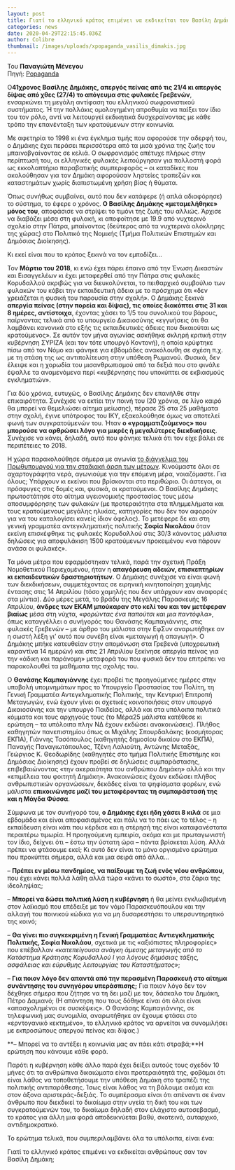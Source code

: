 ```yaml
---
layout: post
title: Γιατί το ελληνικό κράτος επιμένει να εκδικείται τον Βασίλη Δημάκη;
categories: news
date: 2020-04-29T22:15:45.036Z
author: Colibre
thumbnail: /images/uploads/xpopaganda_vasilis_dimakis.jpg
---
```

Του **Παναγιώτη Μένεγου**\
Πηγή: [Popaganda](https://popaganda.gr/postscripts/la-greca-bellezza-vasilis-dimakis/)

Ο**41χρονος Βασίλης Δημάκης, απεργός πείνας από τις 21/4 κι απεργός δίψας από χθες (27/4) το απόγευμα στις φυλακές Γρεβενών**, ενσαρκώνει τη μεγάλη αντίφαση του ελληνικού σωφρονιστικού συστήματος. Ή την πολλάκις ομολογημένη απροθυμία να παίξει τον ίδιο του τον ρόλο, αντί να λειτουργεί εκδικητικά δυσχεραίνοντας με κάθε τρόπο την επανένταξη των κρατούμενων στην κοινωνία.

Με αφετηρία το 1998 κι ένα έγκλημα τιμής που αφορούσε την αδερφή του, ο Δημάκης έχει περάσει περισσότερα από τα μισά χρόνια της ζωής του μπαινοβγαίνοντας σε κελιά. Ο σωφρονισμός απέτυχε πλήρως στην περίπτωσή του, οι ελληνικές φυλακές λειτούργησαν για πολλοστή φορά ως εκκολαπτήριο παραβατικής συμπεριφοράς – οι καταδίκες που ακολούθησαν για τον Δημάκη αφορούσαν ληστείες τραπεζών και καταστημάτων χωρίς διαπιστωμένη χρήση βίας ή θύματα.

Όπως συνήθως συμβαίνει, αυτό που δεν κατάφερε (ή απλά αδιαφόρησε) το σύστημα, το έφερε ο χρόνος. **Ο Βασίλης Δημάκης «μεταμελήθηκε» μόνος του**, αποφάσισε να στρίψει το τιμόνι της ζωής του αλλιώς. Άρχισε να διαβάζει μέσα στη φυλακή, κι αποφοίτησε με 19.9 από νυχτερινό σχολείο στην Πάτρα, μπαίνοντας (δεύτερος από τα νυχτερινά ολόκληρης της χώρας) στο Πολιτικό της Νομικής (Τμήμα Πολιτικών Επιστημών και Δημόσιας Διοίκησης).

Κι εκεί είναι που το κράτος ξεκινά να τον εμποδίζει…

Τον **Μάρτιο του 2018**, κι ενώ έχει πάρει έπαινο από την Ένωση Δικαστών και Εισαγγελέων κι έχει μεταφερθεί από την Πάτρα στις φυλακές Κορυδαλλού ακριβώς για να διευκολύνεται, το πειθαρχικό συμβούλιο των φυλακών του κόβει την εκπαιδευτική άδεια με το πρόσχημα ότι «δεν χρειάζεται η φυσική του παρουσία στην σχολή». Ο Δημάκης ξεκινά **απεργία πείνας (στην πορεία και δίψας), τις οποίες διακόπτει στις 31 και 8 ημέρες, αντίστοιχα**, έχοντας χάσει το 1/5 του συνολικού του βάρους, παίρνοντας τελικά από το υπουργείο Δικαιοσύνης «εγγυήσεις ότι θα λαμβάνει κανονικά στο εξής τις εκπαιδευτικές άδειες που δικαιούται ως κρατούμενος». Σε αυτόν τον μήνα αγωνίας ασκήθηκε σκληρή κριτική στην κυβέρνηση ΣΥΡΙΖΑ (και τον τότε υπουργό Κοντονή), η οποία κρύφτηκε πίσω από τον Νόμο και φάνηκε για εβδομάδες ανακόλουθη σε σχέση π.χ. με τη στάση της ως αντιπολίτευση στην υπόθεση Ρωμανού. Φυσικά, δεν έλειψε και η χορωδία του μισανθρωπισμού από τα δεξιά που στο φινάλε έψαλλε τα αναμενόμενα περί «κυβέρνησης που υποκύπτει σε εκβιασμούς εγκληματιών».

Για δύο χρόνια, ευτυχώς, ο Βασίλης Δημάκης δεν επανήλθε στην επικαιρότητα. Συνέχισε να εκτίει την ποινή του (20 χρόνια, σε λίγο καιρό θα μπορεί να θεμελιώσει αίτημα μείωσης), πέρασε 25 στα 25 μαθήματα στην σχολή, έγινε υπότροφος του ΙΚΥ, εξακολούθησε όμως να αποτελεί φωνή των συγκρατούμενών του. Ήταν **ο «γραμματιζούμενος» που μπορούσε να αρθρώσει λόγο για μικρές ή μεγαλύτερες διεκδικήσεις**. Συνέχισε να κάνει, δηλαδή, αυτό που φάνηκε τελικά ότι τον είχε βάλει σε περιπέτειες το 2018.

Η χώρα παρακολούθησε σήμερα με αγωνία [το διάγγελμα του Πρωθυπουργού για την σταδιακή άρση των μέτρων](https://popaganda.gr/newstrack/mitsotakis-4/). Κινούμαστε όλοι σε αχαρτογράφητα νερά, αγωνιούμε για την επόμενη μέρα, νοιαζόμαστε. Για όλους; Υπάρχουν κι εκείνοι που βρίσκονται στο περιθώριο. Οι άστεγοι, οι πρόσφυγες στις δομές και, φυσικά, οι κρατούμενοι. Ο Βασίλης Δημάκης πρωτοστάτησε στο αίτημα υγειονομικής προστασίας τους μέσω αποσυμφόρησης των φυλακών (με προτεραιότητα στα πλημμελήματα και τους κρατούμενους μεγάλης ηλικίας, κατηγορίες που δεν τον αφορούν για να του καταλογίσει κανείς ίδιον όφελος). Το μετέφερε δε και στη γενική γραμματέα αντεγκληματικής πολιτικής **Σοφία Νικολάου** όταν εκείνη επισκέφθηκε τις φυλακές Κορυδαλλού στις 30/3 κάνοντας μάλιστα δηλώσεις για αποφυλάκιση 1500 κρατούμενων προκειμένου «να πάρουν ανάσα οι φυλακές».

Τα μόνα μέτρα που εφαρμόστηκαν τελικά, παρά την σχετική Πράξη Νομοθετικού Περιεχομένου, ήταν η **απαγόρευση αδειών, επισκεπτηρίων κι εκπαιδευτικών δραστηριοτήτων**. Ο Δημάκης συνέχισε να είναι φωνή των διεκδικήσεων, συμμετέχοντας σε ειρηνική κινητοποίηση χαμηλής έντασης στις 14 Απριλίου (τόσο χαμηλής που δεν υπάρχουν καν αναφορές στα μίντια). Δύο μέρες μετά, το βράδυ της Μεγάλης Παρασκευής 16 Απριλίου, **άνδρες των ΕΚΑΜ μπούκαραν στο κελί του και τον μετέφεραν βιαίως** μέσα στη νύχτα, *«φορώντας ένα παπούτσι και μια παντόφλα»*, όπως καταγγέλλει ο συνήγορός του Θανάσης Καμπαγιάννης, στις φυλακές Γρεβενών – με άρθρο του μάλιστα στην ΕφΣυν αναρωτήθηκε αν η σωστή λέξη γι’ αυτό που συνέβη είναι «μεταγωγή ή απαγωγή». Ο Δημάκης μπήκε κατευθείαν στην απομόνωση στα Γρεβενά (υποχρεωτική καραντίνα 14 ημερών) και στις 21 Απριλίου ξεκίνησε απεργία πείνας για την «άδικη και παράνομη» μεταφορά του που φυσικά δεν του επιτρέπει να παρακολουθεί τα μαθήματα της σχολής του.

Ο **Θανάσης Καμπαγιάννης** έχει προβεί τις προηγούμενες ημέρες στην υποβολή υπομνημάτων προς το Υπουργείο Προστασίας του Πολίτη, τη Γενική Γραμματέα Αντεγκληματικής Πολιτικής, την Κεντρική Επιτροπή Μεταγωγών, ενώ έχουν γίνει οι σχετικές κοινοποιήσεις στον υπουργό Δικαιοσύνης και την υπουργό Παιδείας, αλλά και στα υπόλοιπα πολιτικά κόμματα και τους αρχηγούς τους (το Μέρα25 μάλιστα κατέθεσε κι ερώτηση – τα υπόλοιπα πλην ΝΔ έχουν εκδώσει ανακοινώσεις). Πλήθος καθηγητών πανεπιστημίου όπως οι Μιχάλης Σπουρδαλάκης (κοσμήτορας ΕΚΠΑ), Γιάννης Τασόπουλος (καθηγητής δημοσίου δικαίου στο ΕΚΠΑ), Παναγής Παναγιωτόπουλος, Τζένη Λαλιούτη, Αντώνης Μεταξάς, Γεώργιος Κ. Θεοδωρίδης (καθηγητές στο τμήμα Πολιτικής Επιστήμης και Δημόσιας Διοίκησης) έχουν προβεί σε δηλώσεις συμπαράστασης, επιβεβαιώνοντας «την ακεραιότητα του ανθρώπου Δημάκη» αλλά και την «επιμέλεια του φοιτητή Δημάκη». Ανακοινώσεις έχουν εκδώσει πλήθος ανθρωπιστικών οργανώσεων, δεκάδες είναι τα ψηφίσματα φορέων, ενώ μάλιστα **επικοινώνησε μαζί του μεταφέροντας τη συμπαράστασή της και η Μάγδα Φύσσα**.

Σύμφωνα με τον συνήγορό του, **ο Δημάκης έχει ήδη χάσει 8 κιλά** σε μια εβδομάδα και είναι αποφασισμένος και πάλι να το πάει ως το τέλος – η εκπαίδευση είναι κάτι που κέρδισε και η στέρησή της είναι καταφανέστατα περαιτέρω τιμωρία. Η προηγούμενη εμπειρία, ακόμα και με πρωταγωνιστή τον ίδιο, δείχνει ότι – έστω την ύστατη ώρα – πάντα βρίσκεται λύση. Αλλά πρέπει να φτάσουμε εκεί; Κι αυτό δεν είναι το μόνο οργισμένο ερώτημα που προκύπτει σήμερα, αλλά και μια σειρά από άλλα…

– **Πρέπει εν μέσω πανδημίας, να παίξουμε τη ζωή ενός νέου ανθρώπου**, που έχει κάνει πολλά λάθη αλλά τώρα «κάνει το σωστό», στα ζάρια της ιδεοληψίας;

– **Μπορεί να δώσει πολιτική λύση η κυβέρνηση** ή θα μείνει εγκλωβισμένη στον λαϊκισμό που επέδειξε με τον νόμο Παρασκευόπουλου και την αλλαγή του ποινικού κώδικα για να μη δυσαρεστήσει το υπερσυντηρητικό της κοινό;

– **Θα γίνει πιο συγκεκριμένη η Γενική Γραμματέας Αντιεγκληματικής Πολιτικής, Σοφία Νικολάου**, σχετικά με τις «αξιόπιστες πληροφορίες» που επέβαλλαν *«κατεπείγουσα ανάγκη άμεσης μεταγωγής από το Κατάστημα Κράτησης Κορυδαλλού Ι για λόγους δημόσιας τάξης, ασφάλειας και εύρυθμης λειτουργίας του Καταστήματος»*;

– **Για ποιον λόγο δεν απαντά από την περασμένη Παρασκευή στο αίτημα συνάντησης του συνηγόρου υπεράσπισης;** Για ποιον λόγο δεν τον δέχθηκε σήμερα που ζήτησε να τη δει μαζί με τον, δάσκαλο του Δημάκη, Πέτρο Δαμιανό; (Η απάντηση που τους δόθηκε είναι ότι όλοι είναι «απασχολημένοι σε συσκέψεις». Ο Θανάσης Καμπαγιάννης, σε τηλεφωνική μας συνομιλία, αναρωτήθηκε αν έχουμε φτάσει στο «ερντογανικό κεκτημένο», το ελληνικό κράτος να αρνείται να συνομιλήσει με εκπροσώπους απεργού πείνας και δίψας.)

**– Μπορεί να το αντέξει η κοινωνία μας αν πάει κάτι στραβά;**Η ερώτηση που κάνουμε κάθε φορά.

Παρότι η κυβέρνηση κάθε άλλο παρά έχει δείξει αυτούς τους σχεδόν 10 μήνες ότι τα ανθρώπινα δικαιώματα είναι προτεραιότητά της, φοβάμαι ότι είναι λάθος να τοποθετήσουμε την υπόθεση Δημάκη στο τραπέζι της πολιτικής αντιπαράθεσης. Ίσως είναι λάθος να τη βάλουμε ακόμα και στον άξονα αριστεράς-δεξιάς. Το συμπέρασμα είναι ότι απέναντι σε έναν άνθρωπο που διεκδικεί το δικαίωμα στην υγεία τη δική του και των συγκρατούμενών του, το δικαίωμα δηλαδή στον ελάχιστο αυτοσεβασμό, το κράτος για άλλη μια φορά αποδεικνύεται βαθύ, σκοτεινό, αυταρχικό, αντιδημοκρατικό.

Το ερώτημα τελικά, που συμπεριλαμβάνει όλα τα υπόλοιπα, είναι ένα:

Γιατί το ελληνικό κράτος επιμένει να εκδικείται ανθρώπους σαν τον Βασίλη Δημάκη;